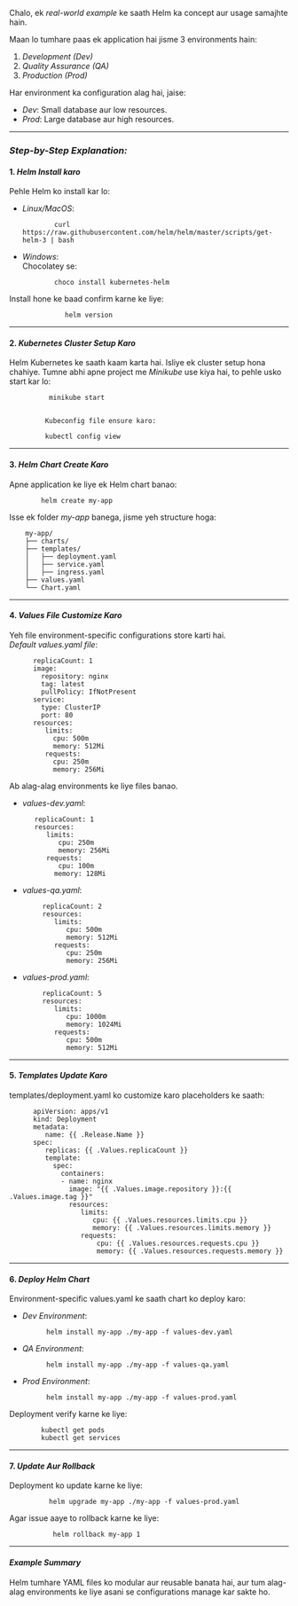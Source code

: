 Chalo, ek *real-world example* ke saath Helm ka concept aur usage samajhte hain.  

Maan lo tumhare paas ek application hai jisme 3 environments hain:  
1. *Development (Dev)*  
2. *Quality Assurance (QA)*  
3. *Production (Prod)*  

Har environment ka configuration alag hai, jaise:  
- *Dev*: Small database aur low resources.  
- *Prod*: Large database aur high resources.  

---

### *Step-by-Step Explanation:*

#### 1. *Helm Install karo*  
Pehle Helm ko install kar lo:  
- *Linux/MacOS*:  
  
              curl https://raw.githubusercontent.com/helm/helm/master/scripts/get-helm-3 | bash
  

- *Windows*:  
  Chocolatey se:
  
              choco install kubernetes-helm
  

Install hone ke baad confirm karne ke liye:  

                  helm version


---

#### 2. *Kubernetes Cluster Setup Karo*  
Helm Kubernetes ke saath kaam karta hai. Isliye ek cluster setup hona chahiye. Tumne abhi apne project me *Minikube* use kiya hai, to pehle usko start kar lo:  

              minikube start


             Kubeconfig file ensure karo:  

             kubectl config view


---

#### 3. *Helm Chart Create Karo*  
Apne application ke liye ek Helm chart banao:  

            helm create my-app


Isse ek folder *my-app* banega, jisme yeh structure hoga:  

        my-app/
        ├── charts/
        ├── templates/
        │   ├── deployment.yaml
        │   ├── service.yaml
        │   ├── ingress.yaml
        ├── values.yaml
        └── Chart.yaml


---

#### 4. *Values File Customize Karo*  
Yeh file environment-specific configurations store karti hai.  
*Default values.yaml file*:  

          replicaCount: 1
          image:
            repository: nginx
            tag: latest
            pullPolicy: IfNotPresent
          service:
            type: ClusterIP
            port: 80
          resources:
             limits:
               cpu: 500m
               memory: 512Mi
             requests:
               cpu: 250m
               memory: 256Mi


Ab alag-alag environments ke liye files banao.  

- *values-dev.yaml*:  
  
         replicaCount: 1
         resources:
            limits:
               cpu: 250m
               memory: 256Mi
            requests:
               cpu: 100m
              memory: 128Mi
  

- *values-qa.yaml*:  
  
           replicaCount: 2
           resources:
              limits:
                 cpu: 500m
                 memory: 512Mi
              requests:
                 cpu: 250m
                 memory: 256Mi
  

- *values-prod.yaml*:  
  
           replicaCount: 5
           resources:
              limits:
                 cpu: 1000m
                 memory: 1024Mi
              requests:
                 cpu: 500m
                 memory: 512Mi
  

---

#### 5. *Templates Update Karo*  
templates/deployment.yaml ko customize karo placeholders ke saath:  

          apiVersion: apps/v1
          kind: Deployment
          metadata:
             name: {{ .Release.Name }}
          spec:
             replicas: {{ .Values.replicaCount }}
             template:
               spec:
                 containers:
                 - name: nginx
                   image: "{{ .Values.image.repository }}:{{ .Values.image.tag }}"
                   resources:
                      limits:
                         cpu: {{ .Values.resources.limits.cpu }}
                         memory: {{ .Values.resources.limits.memory }}
                      requests:
                          cpu: {{ .Values.resources.requests.cpu }}
                          memory: {{ .Values.resources.requests.memory }}


---

#### 6. *Deploy Helm Chart*  
Environment-specific values.yaml ke saath chart ko deploy karo:

- *Dev Environment*:  
  
            helm install my-app ./my-app -f values-dev.yaml
  

- *QA Environment*:  
  
            helm install my-app ./my-app -f values-qa.yaml
  

- *Prod Environment*:  
  
            helm install my-app ./my-app -f values-prod.yaml
  

Deployment verify karne ke liye:  

            kubectl get pods
            kubectl get services


---

#### 7. *Update Aur Rollback*  
Deployment ko update karne ke liye:  

              helm upgrade my-app ./my-app -f values-prod.yaml


Agar issue aaye to rollback karne ke liye:  

               helm rollback my-app 1


---

#### *Example Summary*  
Helm tumhare YAML files ko modular aur reusable banata hai, aur tum alag-alag environments ke liye asani se configurations manage kar sakte ho.  

